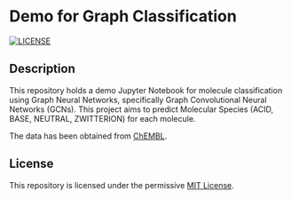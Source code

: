 # Demo for Graph Classification

[![LICENSE](https://img.shields.io/badge/License-MIT-blue.svg)](https://github.com/uabua/graph-classification-demo#License "Project's LICENSE section")

## Description

This repository holds a demo Jupyter Notebook for molecule classification using Graph Neural Networks, specifically Graph Convolutional Neural Networks (GCNs). This project aims to predict Molecular Species (ACID, BASE, NEUTRAL, ZWITTERION) for each molecule.

The data has been obtained from [ChEMBL](https://www.ebi.ac.uk/chembl/g/#search_results/compounds).

## License

This repository is licensed under the permissive [MIT License](https://github.com/uabua/graph-classification-demo/blob/main/LICENSE).
